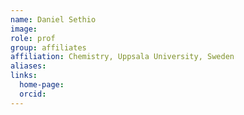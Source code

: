 ```yaml
---
name: Daniel Sethio
image: 
role: prof
group: affiliates
affiliation: Chemistry, Uppsala University, Sweden
aliases:
links:
  home-page: 
  orcid:
---
```


